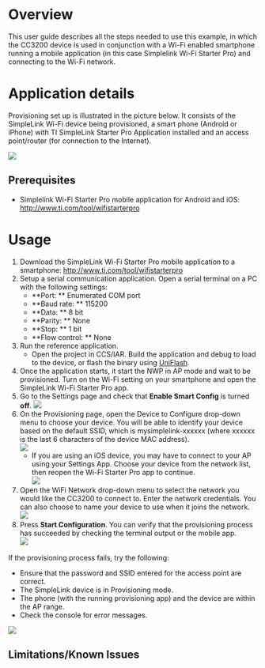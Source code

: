 # Overview

This user guide describes all the steps needed to use this example, in
which the CC3200 device is used in conjunction with a Wi-Fi enabled
smartphone running a mobile application (in this case Simplelink Wi-Fi
Starter Pro) and connecting to the Wi-Fi network.

# Application details

Provisioning set up is illustrated in the picture below. It consists of
the SimpleLink Wi-Fi device being provisioned, a smart phone (Android or
iPhone) with TI SimpleLink Starter Pro Application installed and an
access point/router (for connection to the Internet).

![](../../docs/images/provisioningap1.png)

## Prerequisites
- Simplelink Wi-Fi Starter Pro mobile application for Android and iOS: <http://www.ti.com/tool/wifistarterpro>

# Usage

1. Download the SimpleLink Wi-Fi Starter Pro mobile application to a smartphone: <http://www.ti.com/tool/wifistarterpro>
2.  Setup a serial communication application. Open a serial terminal on a PC with the following settings:
	- **Port: ** Enumerated COM port
	- **Baud rate: ** 115200
	- **Data: ** 8 bit
	- **Parity: ** None
	- **Stop: ** 1 bit
	- **Flow control: ** None
3.  Run the reference application.
      - Open the project in CCS/IAR. Build the application and debug to load to the device, or flash the binary using [UniFlash](http://processors.wiki.ti.com/index.php/CC3100_%26_CC3200_UniFlash_Quick_Start_Guide).
4. Once the application starts, it start the NWP in AP mode and wait to be provisioned. Turn on the Wi-Fi setting on your smartphone and open the SimpleLink Wi-Fi Starter Pro app.
5. Go to the Settings page and check that **Enable Smart Config** is turned **off**.
	![](../../docs/images/provisioningap3.png)
6. On the Provisioning page, open the Device to Configure drop-down menu to choose your device. You will be able to identify your device based on the default SSID, which is mysimplelink-xxxxxx (where xxxxxx is the last 6 characters of the device MAC address).<br>
	![](../../docs/images/provisioningap4.png)
	- If you are using an iOS device, you may have to connect to your AP using your Settings App. Choose your device from the network list, then reopen the Wi-Fi Starter Pro app to continue.<br>
		![](../../docs/images/provisioningap5.png)
7. Open the WiFi Network drop-down menu to select the network you would like the CC3200 to connect to. Enter the network credentials. You can also choose to name your device to use when it joins the network.<br>
	![](../../docs/images/provisioningap6.png)
8. Press **Start Configuration**. You can verify that the provisioning process has succeeded by checking the terminal output or the mobile app.<br>
	![](../../docs/images/provisioningap7.png)
	
If the provisioning process fails, try the following:

- Ensure that the password and SSID entered for the access point are correct.
- The SimpleLink device is in Provisioning mode.
- The phone (with the running provisioning app) and the device are within the AP range.
- Check the console for error messages.

![](../../docs/images/provisioningap2.png)

## Limitations/Known Issues
